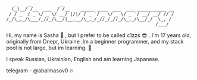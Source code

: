 ```
   _    __          __                                         
  (_)__/ /__  ___  / /__    _____ ____  ___  ___ ___________ __
 / / _  / _ \/ _ \/ __/ |/|/ / _ `/ _ \/ _ \/ _ `/ __/ __/ // /
/_/\_,_/\___/_//_/\__/|__,__/\_,_/_//_/_//_/\_,_/\__/_/  \_, / 
                                                        /___/  
```                                                        
Hi, my name is Sasha 👋 , but I prefer to be called c1zzs 😎 . I'm 17 years old, originally from Dnepr, Ukraine .Im a beginner programmer, and my stack pool is not large, but im learning. 🥰

I speak Russian, Ukrainian, English and am learning Japanese.

telegram - @abalmasov0 🔥
